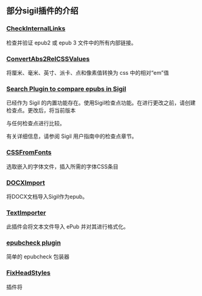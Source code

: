 ## 部分sigil插件的介绍

### [CheckInternalLinks](https://www.mobileread.com/forums/sh...d.php?t=331788)
检查并验证 epub2 或 epub 3 文件中的所有内部链接。

### [ConvertAbs2RelCSSValues](https://www.mobileread.com/forums/showthread.php?t=289473)
将厘米、毫米、英寸、派卡、点和像素值转换为 css
中的相对“em”值

### [Search Plugin to compare epubs in Sigil](https://www.mobileread.com/forums/showthread.php?t=348943)
已经作为 Sigil 的内置功能存在。使用Sigil检查点功能。在进行更改之前，请创建检查点。更改后，将当前版本

与任何检查点进行比较。

有关详细信息，请参阅 Sigil 用户指南中的检查点章节。

### [CSSFromFonts](https://www.mobileread.com/forums/showpost.php?p=3332590&postcount=17)
选取嵌入的字体文件，插入所需的字体CSS条目

### [DOCXImport](https://www.mobileread.com/forums/showthread.php?t=273966)
将DOCX文档导入Sigil作为epub。

### [TextImporter](https://www.mobileread.com/forums/showthread.php?t=285771)
此插件会将文本文件导入 ePub 并对其进行格式化。

### [epubcheck plugin](https://www.mobileread.com/forums/showthread.php?p=2950625#post2950625)
简单的 epubcheck 包装器

### [FixHeadStyles](https://www.mobileread.com/forums/showthread.php?t=344383)
插件将 <style> 标签中的样式信息复制到样式表文件并用样式表链接替换它们。

### [FootnoteLinker](https://www.mobileread.com/forums/showthread.php?t=288193)
自动生成指向尾注的链接和指向脚注锚点的反向链接。

### [FootnoteManipulator](https://www.mobileread.com/forums/showthread.php?t=324637)
用于操作 epub 2.0 出版物中的脚注的插件。

### [RegexFunctionReplace](https://www.mobileread.com/forums/showthread.php?t=346049)
正则表达式匹配并用函数替换它。

### [Epub3 E-Reader Plugins for Sigil](https://www.mobileread.com/forums/showthread.php?t=339678)
Epub3 电子阅读器插件 for Sigil
为了帮助用户更好地了解他们的 epub 在某些基于浏览器的 epub2/epub3 电子阅读器中的外观，同时仍在 Sigil 中，我们为 Sigil 1.6.0 或更高版本创建了 3 个新的阅读器插件：

https://github.com/Sigil-Ebook/ReadiumReader/
- 基于Readium的云电子阅读器

https://github.com/Sigil-Ebook/BibiReader/
- 基于 Bibi 浏览器电子阅读器

https://github.com/Sigil-Ebook/EpubJSReader/
- 基于FuturePress的epubJS电子阅读器

有关插件本身的直接链接，请参阅插件索引
https://www.mobileread.com/forums/sh...d.php?t=247431

### [kindlegen plugin for Sigil](https://www.mobileread.com/forums/showthread.php?t=248629&highlight=KindleImport)

这个插件是一个非常简单的 kindlegen 包装器，用于使用 kindlegen 将 epub 转换为 mobi 文件。

## Introduction to some of the sigil plugins

### [CheckInternalLinks](https://www.mobileread.com/forums/sh...d.php?t=331788)
Checks and validates all internal links in epub2 or epub 3 files.

### [ConvertAbs2RelCSSValues](https://www.mobileread.com/forums/showthread.php?t=289473)
Converts cm, mm, inch, pica, point and pixel values to relative 'em' values in the css

### [Search Plugin to compare epubs in Sigil](https://www.mobileread.com/forums/showthread.php?t=348943)
Already exists as a built in feature of Sigil. Use Sigil Checkpoint features. Before making changes, 

make a CheckPoint. After changes, compare current version to any Checkpoint.

See the Checkpoint chapter in the Sigil User Guide for details.

### [CSSFromFonts](https://www.mobileread.com/forums/showpost.php?p=3332590&postcount=17)
Inserts the required CSS entries from Embedded Font Files

### [DOCXImport](https://www.mobileread.com/forums/showthread.php?t=273966)
Import DOCX document into Sigil as epubs.

### [TextImporter](https://www.mobileread.com/forums/showthread.php?t=285771)
Import a text file into an ePub and format it

### [epubcheck plugin](https://www.mobileread.com/forums/showthread.php?p=2950625#post2950625)
Simple epubcheck wrapper

### [FixHeadStyles](https://www.mobileread.com/forums/showthread.php?t=344383)
plugin to copy the style information in <style> tags to stylesheet files and replace them with stylesheet links.

### [FootnoteLinker](https://www.mobileread.com/forums/showthread.php?t=288193)
Automatically generate links to endnotes and backlinks to footnote anchors.

### [FootnoteManipulator](https://www.mobileread.com/forums/showthread.php?t=324637)
Plugin for manipulating footnotes in epub 2.0 publications.

### [RegexFunctionReplace](https://www.mobileread.com/forums/showthread.php?t=346049)
Regex match and replace it with a function.

### [Epub3 E-Reader Plugins for Sigil](https://www.mobileread.com/forums/showthread.php?t=339678)
To help user's get a better feel for how their epubs will look in some browser-based epub2/epub3 e-readers while still inside Sigil, we have created 3 new Reader plugins for Sigil 1.6.0 or later:

https://github.com/Sigil-Ebook/ReadiumReader/
- based on Readium's cloud e-reader

https://github.com/Sigil-Ebook/BibiReader/
- based on Bibi browser e-reader

https://github.com/Sigil-Ebook/EpubJSReader/
- based on FuturePress's epubJS e-reader

For direct links to the plugin's themselves, see the Plugin Index
https://www.mobileread.com/forums/sh...d.php?t=247431

 ### [kindlegen plugin for Sigil](https://www.mobileread.com/forums/showthread.php?t=248629&highlight=KindleImport)
 
 This plugin is a very simple kindlegen wrapper for converting epubs to mobi files with kindlegen.
